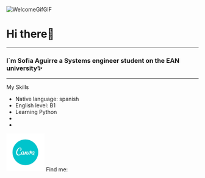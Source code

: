 ![WelcomeGifGIF](https://user-images.githubusercontent.com/114430959/192381086-d1f91020-0ce0-4125-9386-c065a1aaa595.gif)

# Hi there👋

--- 

### I´m Sofia Aguirre a Systems engineer student on the EAN university✨

---

My Skills
- Native language: spanish
- English level: B1
- Learning Python
- 
- 

<img src="https://github.com/Jafeibso/Jafeibso/blob/main/can.png?raw=true" width="100" height="100">
Find me:

<!--
**Sofia24-eng/Sofia24-eng** is a ✨ _special_ ✨ repository because its `README.md` (this file) appears on your GitHub profile.

Here are some ideas to get you started:

- 🔭 I’m currently working on ...
- 🌱 I’m currently learning ...
- 👯 I’m looking to collaborate on ...
- 🤔 I’m looking for help with ...
- 💬 Ask me about ...
- 📫 How to reach me: ...
- 😄 Pronouns: ...
- ⚡ Fun fact: ...
-->

